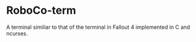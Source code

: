 # RoboCo-term
A terminal similiar to that of the terminal in Fallout 4 implemented in C and ncurses.
